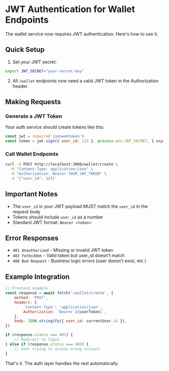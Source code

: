 # JWT Authentication for Wallet Endpoints

The wallet service now requires JWT authentication. Here's how to use it.

## Quick Setup

1. Set your JWT secret:

```bash
export JWT_SECRET="your-secret-key"
```

2. All `/wallet` endpoints now need a valid JWT token in the Authorization header.

## Making Requests

### Generate a JWT Token

Your auth service should create tokens like this:

```javascript
const jwt = require('jsonwebtoken')
const token = jwt.sign({ user_id: 123 }, process.env.JWT_SECRET, { expiresIn: '1h' })
```

### Call Wallet Endpoints

```bash
curl -X POST http://localhost:3000/wallet/create \
  -H "Content-Type: application/json" \
  -H "Authorization: Bearer YOUR_JWT_TOKEN" \
  -d '{"user_id": 123}'
```

## Important Notes

- The `user_id` in your JWT payload MUST match the `user_id` in the request body
- Tokens should include `user_id` as a number
- Standard JWT format: `Bearer <token>`

## Error Responses

- `401 Unauthorized` - Missing or invalid JWT token
- `403 Forbidden` - Valid token but user_id doesn't match
- `400 Bad Request` - Business logic errors (user doesn't exist, etc.)

## Example Integration

```javascript
// Frontend example
const response = await fetch('/wallet/create', {
	method: 'POST',
	headers: {
		'Content-Type': 'application/json',
		Authorization: `Bearer ${userToken}`,
	},
	body: JSON.stringify({ user_id: currentUser.id }),
})

if (response.status === 401) {
	// Redirect to login
} else if (response.status === 403) {
	// User trying to access wrong account
}
```

That's it. The auth layer handles the rest automatically.
